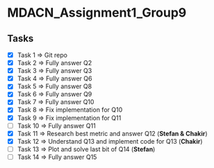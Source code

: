 # MDACN_Assignment1_Group9

## Tasks
- [X] Task 1 => Git repo
- [X] Task 2 => Fully answer Q2
- [X] Task 3 => Fully answer Q3
- [X] Task 4 => Fully answer Q6
- [X] Task 5 => Fully answer Q8
- [X] Task 6 => Fully answer Q9
- [X] Task 7 => Fully answer Q10
- [X] Task 8 => Fix implementation for Q10
- [X] Task 9 => Fix implementation for Q11
- [ ] Task 10 => Fully answer Q11
- [x] Task 11 => Research best metric and answer Q12 (__Stefan & Chakir__)
- [x] Task 12 => Understand Q13 and implement code for Q13 (__Chakir__)
- [ ] Task 13 => Plot and solve last bit of Q14 (__Stefan__)
- [ ] Task 14 => Fully answer Q15
